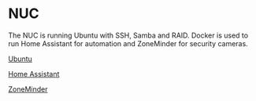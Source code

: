 # NUC

The NUC is running Ubuntu with SSH, Samba and RAID. Docker is used to run Home Assistant for automation and ZoneMinder for security cameras.

[Ubuntu](ubuntu.md)

[Home Assistant](home-assistant.md)

[ZoneMinder](zoneminder.md)
